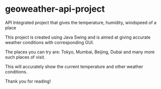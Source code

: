 # geoweather-api-project
API Integrated project that gives the temperature, humidity, windspeed of a place

This project is created using Java Swing and is  aimed at giving accurate weather conditions with corresponding GUI.

The places you can try are: Tokyo, Mumbai, Beijing, Dubai and many more such places of visit.

This will accurately show the current temperature and other weather conditions.

Thank you for reading!
